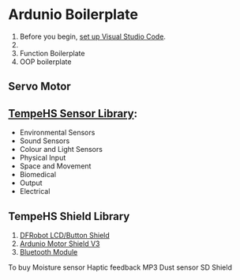 # Ardunio Boilerplate
1. Before you begin, [set up Visual Studio Code](https://github.com/TempeHS/VisualStudioCodeSetup).
2. 
3. Function Boilerplate
4. OOP boilerplate

## Servo Motor

## [TempeHS Sensor Library]():
- Environmental Sensors
- Sound Sensors
- Colour and Light Sensors
- Physical Input
- Space and Movement
- Biomedical
- Output
- Electrical

## TempeHS Shield Library
1. [DFRobot LCD/Button Shield](https://wiki.dfrobot.com/LCD_KeyPad_Shield_For_Arduino_SKU__DFR0009)
2. [Ardunio Motor Shield V3](https://store.arduino.cc/products/arduino-motor-shield-rev3)
3. [Bluetooth Module]()


To buy
Moisture sensor
Haptic feedback
MP3
Dust sensor
SD Shield
